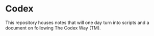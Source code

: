 Codex
=====

This repository houses notes that will one day turn into scripts
and a document on following The Codex Way (TM).
